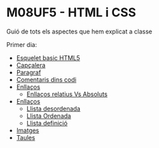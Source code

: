 # M08UF5 - HTML i CSS
Guió de tots els aspectes que hem explicat a classe




Primer dia:

* [Esquelet basic HTML5](http://example.com/](https://www.w3schools.com/html/html_intro.asp)https://www.w3schools.com/html/html_intro.asp)
* [Capçalera](https://www.w3schools.com/html/html_headings.asp)
* [Paragraf](https://www.w3schools.com/html/html_paragraphs.asp)
* [Comentaris dins codi](https://www.w3schools.com/html/html_comments.asp)
* [Enllaços](https://www.w3schools.com/html/html_links.asp)
    * [Enllaços relatius Vs Absoluts](http://www.elsapunts.cat/Alfabetitzaci%C3%B3/alfabetitzacio%20digital%201/Modul_4/1-08-4.html)
* [Enllaços](https://www.w3schools.com/html/html_links.asp)
    * [Llista desordenada](https://www.w3schools.com/html/html_lists_unordered.asp)
    * [Llista Ordenada](https://www.w3schools.com/html/html_lists_ordered.asp)
    * [Llista definició](https://www.w3schools.com/html/html_lists_other.asp)
* [Imatges](https://www.w3schools.com/html/html_images.asp)
* [Taules](https://www.w3schools.com/html/html_tables.asp)
